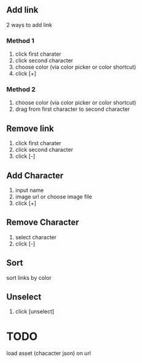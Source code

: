 ## Add link
2 ways to add link
### Method 1
1. click first charater
1. click second character
1. choose color (via color picker or color shortcut)
1. click [+]

### Method 2
1. choose color (via color picker or color shortcut)
1. drag from first character to second character

## Remove link
1. click first charater
1. click second character
1. click [-]

## Add Character
1. input name
1. image url or choose image file
1. click [+]

## Remove Character
1. select character
1. click [-]

## Sort
sort links by color

## Unselect
1. click [unselect]

# TODO
load asset (chacacter json) on url